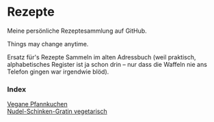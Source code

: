 
# Rezepte

Meine persönliche Rezeptesammlung auf GitHub.

Things may change anytime.

Ersatz für's Rezepte Sammeln im alten Adressbuch (weil praktisch, alphabetisches Register ist ja schon drin – nur dass die Waffeln nie ans Telefon gingen war irgendwie blöd).

### Index

[Vegane Pfannkuchen](Vegane_Pfannkuchen.md)  
[Nudel-Schinken-Gratin vegetarisch](NS-Gratin_vegetarisch.md)
